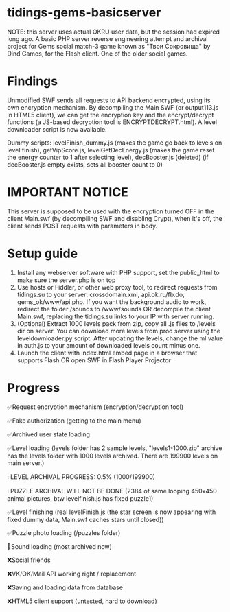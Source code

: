 # tidings-gems-basicserver
NOTE: this server uses actual OKRU user data, but the session had expired long ago.
A basic PHP server reverse engineering attempt and archival project for Gems social match-3 game known as "Твои Сокровища" by Dind Games, for the Flash client. One of the older social games.
# Findings
Unmodified SWF sends all requests to API backend encrypted, using its own encryption mechanism. By decompiling the Main SWF (or output113.js in HTML5 client), we can get the encryption key and the encrypt/decrypt functions (a JS-based decryption tool is ENCRYPTDECRYPT.html).
A level downloader script is now available. 

Dummy scripts: levelFinish_dummy.js (makes the game go back to levels on level finish), getVipScore.js, levelGetDecEnergy.js (makes the game reset the energy counter to 1 after selecting level), decBooster.js (deleted) (if decBooster.js empty exists, sets all booster count to 0)

# IMPORTANT NOTICE
This server is supposed to be used with the encryption turned OFF in the client Main.swf (by decompiling SWF and disabling Crypt), when it's off, the client sends POST requests with parameters in body.

# Setup guide
1) Install any webserver software with PHP support, set the public_html to make sure the server.php is on top
2) Use hosts or Fiddler, or other web proxy tool, to redirect requests from tidings.su to your server:
   crossdomain.xml, api.ok.ru/fb.do, gems_ok/www/api.php.
   If you want the background audio to work, redirect the folder /sounds to /www/sounds
   OR decompile the client Main.swf, replacing the tidings.su links to your IP with server running.
4) (Optional) Extract 1000 levels pack from zip, copy all .js files to /levels dir on server. You can download more levels from prod server using the leveldownloader.py script. After updating the levels, change the ml value in auth.js to your amount of downloaded levels count minus one.
5) Launch the client with index.html embed page in a browser that supports Flash OR open SWF in Flash Player Projector
# Progress
✅Request encryption mechanism (encryption/decryption tool)

✅Fake authorization (getting to the main menu)

✅Archived user state loading

✅Level loading (levels folder has 2 sample levels, "levels1-1000.zip" archive has the levels folder with 1000 levels archived. There are 199900 levels on main server.)

ℹ️ LEVEL ARCHIVAL PROGRESS: 0.5% (1000/199900)

ℹ️ PUZZLE ARCHIVAL WILL NOT BE DONE (2384 of same looping 450x450 animal pictures, btw levelfinish.js has fixed puzzle1)

✅Level finishing (real levelFinish.js (the star screen is now appearing with fixed dummy data, Main.swf caches stars until closed))

✅Puzzle photo loading (/puzzles folder)

🔄️Sound loading (most archived now)

❌Social friends

❌VK/OK/Mail API working right / replacement

❌Saving and loading data from database

❌HTML5 client support (untested, hard to download)
